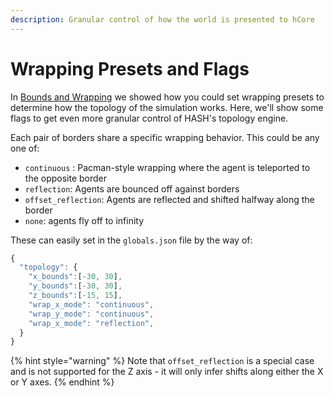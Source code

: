 ```yaml
---
description: Granular control of how the world is presented to hCore
---
```


# Wrapping Presets and Flags

In [Bounds and Wrapping](bounds-and-wrapping.md) we showed how you could set wrapping presets to determine how the topology of the simulation works. Here, we'll show some flags to get even more granular control of HASH's topology engine.

Each pair of borders share a specific wrapping behavior. This could be any one of:

* `continuous` : Pacman-style wrapping where the agent is teleported to the opposite border 
* `reflection`: Agents are bounced off against borders 
* `offset_reflection`: Agents are reflected and shifted halfway along the border 
* `none`: agents fly off to infinity

These can easily set in the `globals.json` file by the way of:

```javascript
{
  "topology": {
    "x_bounds":[-30, 30],
    "y_bounds":[-30, 30],
    "z_bounds":[-15, 15],
    "wrap_x_mode": "continuous",
    "wrap_y_mode": "continuous",
    "wrap_x_mode": "reflection",
  }
}
```

{% hint style="warning" %}
Note that `offset_reflection` is a special case and is not supported for the Z axis - it will only infer shifts along either the X or Y axes.
{% endhint %}

